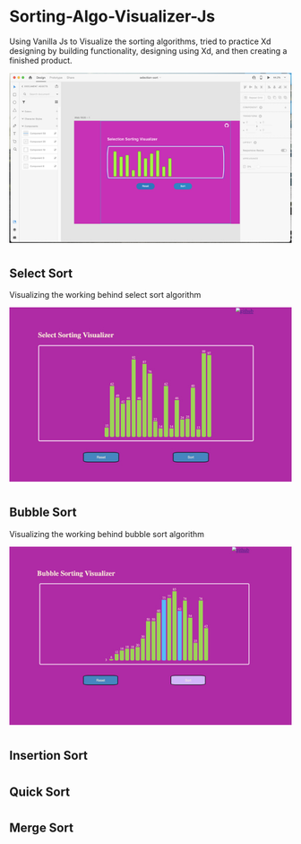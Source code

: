 # Sorting-Algo-Visualizer-Js

Using Vanilla Js to Visualize the sorting algorithms, tried to practice Xd designing by building functionality, designing using Xd, and then creating a finished product.

![xd-](https://github.com/Nisarg38/Sorting-Algo-Visualizer-Js/blob/main/images/xd-.jpg)

#

## Select Sort

Visualizing the working behind select sort algorithm

![select-sort](https://github.com/Nisarg38/Sorting-Algo-Visualizer-Js/blob/main/images/select-sort.jpg)

#

## Bubble Sort

Visualizing the working behind bubble sort algorithm

![bubble-sort](https://github.com/Nisarg38/Sorting-Algo-Visualizer-Js/blob/main/images/bubble-sort.jpg)

#

## Insertion Sort

#

## Quick Sort

#

## Merge Sort
